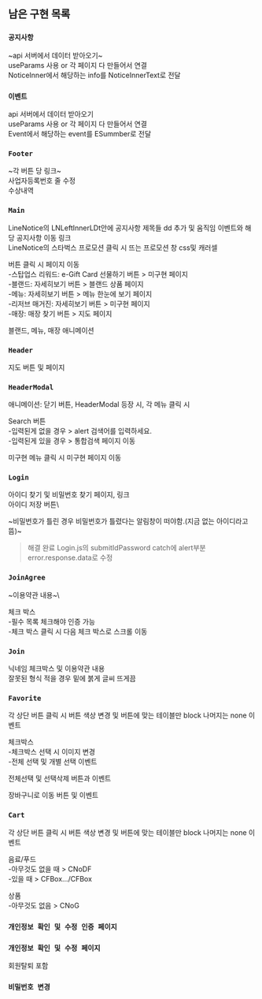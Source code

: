 ## 남은 구현 목록

### `공지사항`

~api 서버에서 데이터 받아오기~\
useParams 사용 or 각 페이지 다 만들어서 연결\
NoticeInner에서 해당하는 info를 NoticeInnerText로 전달

### `이벤트`

api 서버에서 데이터 받아오기\
useParams 사용 or 각 페이지 다 만들어서 연결\
Event에서 해당하는 event를 ESummber로 전달

### `Footer`

~각 버튼 당 링크~\
사업자등록번호 줄 수정\
수상내역

### `Main`

LineNotice의 LNLeftInnerLDt안에 공지사항 제목들 dd 추가 및 움직임 이벤트와 해당 공지사항 이동 링크\
LineNotice의 스타벅스 프로모션 클릭 시 뜨는 프로모션 창 <PB> css및 캐러셀

버튼 클릭 시 페이지 이동\
 -스탑업스 리워드: e-Gift Card 선물하기 버튼 > 미구현 페이지\
 -블랜드: 자세히보기 버튼 > 블랜드 상품 페이지\
 -메뉴: 자세히보기 버튼 > 메뉴 한눈에 보기 페이지\
 -리저브 매거진: 자세히보기 버튼 > 미구현 페이지\
 -매장: 매장 찾기 버튼 > 지도 페이지

블랜드, 메뉴, 매장 애니메이션

### `Header`
 
지도 버튼 및 페이지

### `HeaderModal`

애니메이션: 닫기 버튼, HeaderModal 등장 시, 각 메뉴 클릭 시

Search 버튼\
 -입력된게 없을 경우 > alert 검색어를 입력하세요.\
 -입력된게 있을 경우 > 통합검색 페이지 이동
 
미구현 메뉴 클릭 시 미구현 페이지 이동

### `Login`

아이디 찾기 및 비밀번호 찾기 페이지, 링크\
아이디 저장 버튼\
 
~비밀번호가 틀린 경우 비밀번호가 틀렸다는 알림창이 떠야함.(지금 없는 아이디라고 뜸)~
 >해결 완료 Login.js의 submitIdPassword catch에 alert부분 error.response.data로 수정
 
### `JoinAgree`
 
~이용약관 내용~\
 
체크 박스\
  -필수 목록 체크해야 인증 가능\
  -체크 박스 클릭 시 다음 체크 박스로 스크롤 이동
 
### `Join`
 
닉네임 체크박스 및 이용약관 내용\
잘못된 형식 적을 경우 밑에 붉게 글씨 뜨게끔 
 
### `Favorite`
 
각 상단 버튼 클릭 시 버튼 색상 변경 및 버튼에 맞는 테이블만 block 나머지는 none 이벤트
 
체크박스\
 -체크박스 선택 시 이미지 변경\
 -전체 선택 및 개별 선택 이벤트

전체선택 및 선택삭제 버튼과 이벤트
 
장바구니로 이동 버튼 및 이벤트
 
### `Cart`

각 상단 버튼 클릭 시 버튼 색상 변경 및 버튼에 맞는 테이블만 block 나머지는 none 이벤트
 
음료/푸드\
 -아무것도 없을 때 > CNoDF\
 -있을 때 > CFBox.../CFBox
 
 상품\
  -아무것도 없음 > CNoG
  
### `개인정보 확인 및 수정 인증 페이지`


### `개인정보 확인 및 수정 페이지`

회원탈퇴 포함


### `비밀번호 변경`

